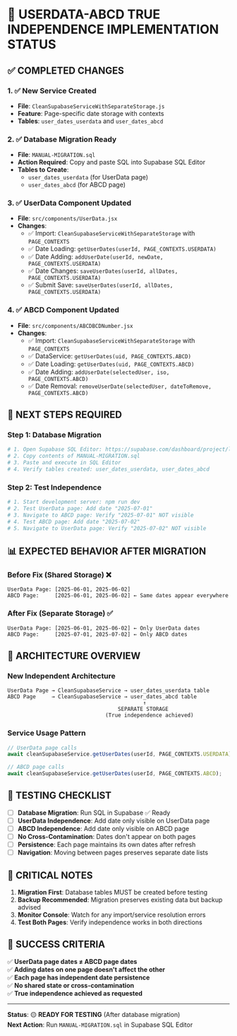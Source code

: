 # 🎉 USERDATA-ABCD TRUE INDEPENDENCE IMPLEMENTATION STATUS

## ✅ COMPLETED CHANGES

### 1. ✅ **New Service Created**
- **File**: `CleanSupabaseServiceWithSeparateStorage.js`
- **Feature**: Page-specific date storage with contexts
- **Tables**: `user_dates_userdata` and `user_dates_abcd`

### 2. ✅ **Database Migration Ready**
- **File**: `MANUAL-MIGRATION.sql`
- **Action Required**: Copy and paste SQL into Supabase SQL Editor
- **Tables to Create**:
  - `user_dates_userdata` (for UserData page)
  - `user_dates_abcd` (for ABCD page)

### 3. ✅ **UserData Component Updated**
- **File**: `src/components/UserData.jsx`
- **Changes**:
  - ✅ Import: `CleanSupabaseServiceWithSeparateStorage` with `PAGE_CONTEXTS`
  - ✅ Date Loading: `getUserDates(userId, PAGE_CONTEXTS.USERDATA)`
  - ✅ Date Adding: `addUserDate(userId, newDate, PAGE_CONTEXTS.USERDATA)`
  - ✅ Date Changes: `saveUserDates(userId, allDates, PAGE_CONTEXTS.USERDATA)`
  - ✅ Submit Save: `saveUserDates(userId, allDates, PAGE_CONTEXTS.USERDATA)`

### 4. ✅ **ABCD Component Updated**  
- **File**: `src/components/ABCDBCDNumber.jsx`
- **Changes**:
  - ✅ Import: `CleanSupabaseServiceWithSeparateStorage` with `PAGE_CONTEXTS`
  - ✅ DataService: `getUserDates(uid, PAGE_CONTEXTS.ABCD)`
  - ✅ Date Loading: `getUserDates(uid, PAGE_CONTEXTS.ABCD)`
  - ✅ Date Adding: `addUserDate(selectedUser, iso, PAGE_CONTEXTS.ABCD)`
  - ✅ Date Removal: `removeUserDate(selectedUser, dateToRemove, PAGE_CONTEXTS.ABCD)`

## 🔧 **NEXT STEPS REQUIRED**

### Step 1: Database Migration
```bash
# 1. Open Supabase SQL Editor: https://supabase.com/dashboard/project/lgbcbqaqdsgwkcgvqlsg
# 2. Copy contents of MANUAL-MIGRATION.sql
# 3. Paste and execute in SQL Editor
# 4. Verify tables created: user_dates_userdata, user_dates_abcd
```

### Step 2: Test Independence
```bash
# 1. Start development server: npm run dev
# 2. Test UserData page: Add date "2025-07-01"
# 3. Navigate to ABCD page: Verify "2025-07-01" NOT visible
# 4. Test ABCD page: Add date "2025-07-02" 
# 5. Navigate to UserData page: Verify "2025-07-02" NOT visible
```

## 📊 **EXPECTED BEHAVIOR AFTER MIGRATION**

### Before Fix (Shared Storage) ❌
```
UserData Page: [2025-06-01, 2025-06-02] 
ABCD Page:     [2025-06-01, 2025-06-02] ← Same dates appear everywhere
```

### After Fix (Separate Storage) ✅
```
UserData Page: [2025-06-01, 2025-06-02] ← Only UserData dates
ABCD Page:     [2025-07-01, 2025-07-02] ← Only ABCD dates
```

## 🎯 **ARCHITECTURE OVERVIEW**

### New Independent Architecture
```
UserData Page → CleanSupabaseService → user_dates_userdata table
ABCD Page     → CleanSupabaseService → user_dates_abcd table
                                           ↑
                                   SEPARATE STORAGE
                               (True independence achieved)
```

### Service Usage Pattern
```javascript
// UserData page calls
await cleanSupabaseService.getUserDates(userId, PAGE_CONTEXTS.USERDATA);

// ABCD page calls  
await cleanSupabaseService.getUserDates(userId, PAGE_CONTEXTS.ABCD);
```

## 🧪 **TESTING CHECKLIST**

- [ ] **Database Migration**: Run SQL in Supabase ✅ Ready
- [ ] **UserData Independence**: Add date only visible on UserData page
- [ ] **ABCD Independence**: Add date only visible on ABCD page
- [ ] **No Cross-Contamination**: Dates don't appear on both pages
- [ ] **Persistence**: Each page maintains its own dates after refresh
- [ ] **Navigation**: Moving between pages preserves separate date lists

## 🚨 **CRITICAL NOTES**

1. **Migration First**: Database tables MUST be created before testing
2. **Backup Recommended**: Migration preserves existing data but backup advised
3. **Monitor Console**: Watch for any import/service resolution errors
4. **Test Both Pages**: Verify independence works in both directions

## 🎉 **SUCCESS CRITERIA**

✅ **UserData page dates ≠ ABCD page dates**  
✅ **Adding dates on one page doesn't affect the other**  
✅ **Each page has independent date persistence**  
✅ **No shared state or cross-contamination**  
✅ **True independence achieved as requested**

---

**Status**: 🟡 **READY FOR TESTING** (After database migration)  
**Next Action**: Run `MANUAL-MIGRATION.sql` in Supabase SQL Editor
